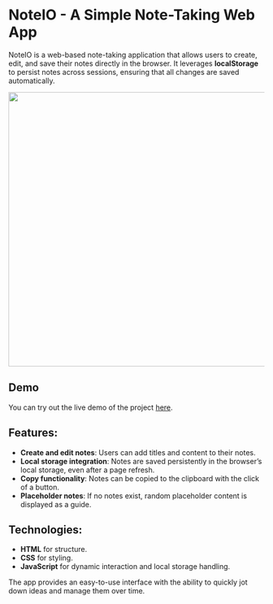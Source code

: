 # NoteIO - A Simple Note-Taking Web App

NoteIO is a web-based note-taking application that allows users to create, edit, and save their notes directly in the browser. It leverages **localStorage** to persist notes across sessions, ensuring that all changes are saved automatically.

<img src="https://github.com/user-attachments/assets/61f6d3ab-80cc-42e9-aee8-604ca394f899" width="540"/>

## Demo

You can try out the live demo of the project [here]().

## Features:
- **Create and edit notes**: Users can add titles and content to their notes.
- **Local storage integration**: Notes are saved persistently in the browser’s local storage, even after a page refresh.
- **Copy functionality**: Notes can be copied to the clipboard with the click of a button.
- **Placeholder notes**: If no notes exist, random placeholder content is displayed as a guide.

## Technologies:
- **HTML** for structure.
- **CSS** for styling.
- **JavaScript** for dynamic interaction and local storage handling.

The app provides an easy-to-use interface with the ability to quickly jot down ideas and manage them over time.
